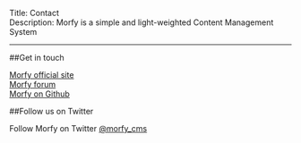 Title: Contact  
Description: Morfy is a simple and light-weighted Content Management System  

----

##Get in touch

[Morfy official site](http://morfy.org/)   
[Morfy forum](http://forum.morfy.org/)  
[Morfy on Github](https://github.com/Awilum/morfy-cms)  

##Follow us on Twitter

Follow Morfy on Twitter [@morfy_cms](https://twitter.com/morfy_cms)